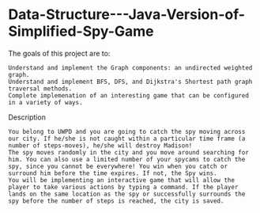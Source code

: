 # Data-Structure---Java-Version-of-Simplified-Spy-Game

The goals of this project are to:

    Understand and implement the Graph components: an undirected weighted graph.
    Understand and implement BFS, DFS, and Dijkstra's Shortest path graph traversal methods.
    Complete implemenation of an interesting game that can be configured in a variety of ways.

Description

    You belong to UWPD and you are going to catch the spy moving across our city. If he/she is not caught within a particular time frame (a number of steps-moves), he/she will destroy Madison!
    The spy moves randomly in the city and you move around searching for him. You can also use a limited number of your spycams to catch the spy, since you cannot be everywhere! You win when you catch or surround him before the time expires. If not, the Spy wins.
    You will be implementing an interactive game that will allow the player to take various actions by typing a command. If the player lands on the same location as the spy or successfully surrounds the spy before the number of steps is reached, the city is saved. 
